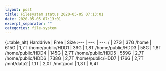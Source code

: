 ```yaml
---
layout: post
title: Filesystem status 2020-05-05 07:13:01
date: 2020-05-05 07:13:01
excerpt_separator: ""
categories: file-system
---
```

{:.table_alt}
Harddrive | Free | Size
:--- | ---: | ---:
/ | 27G | 37G
/home | 615G | 1,7T
/home/public/HDD1 | 39G | 1,8T
/home/public/HDD3 | 58G | 1,8T
/home/public/HDD4 | 145G | 2,7T
/home/public/HDD5 | 559G | 2,7T
/home/public/HDD6 | 738G | 2,7T
/home/public/HDD7 | 176G | 2,7T
/mnt/data2 | 1,1T | 2,0T
/mnt/pool | 1,3T | 6,4T
